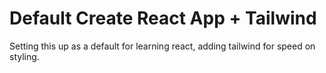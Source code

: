 # Default Create React App + Tailwind

Setting this up as a default for learning react, adding tailwind for speed on styling.
